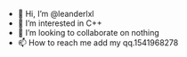 - 👋 Hi, I’m @leanderlxl
- 👀 I’m interested in C++
- 💞️ I’m looking to collaborate on nothing
- 📫 How to reach me add my qq.1541968278

<!---
leanderlxl/leanderlxl is a ✨ special ✨ repository because its `README.md` (this file) appears on your GitHub profile.
You can click the Preview link to take a look at your changes.
--->
